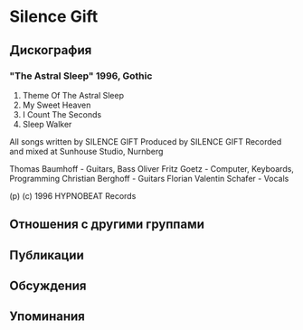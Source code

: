 # Silence Gift



## Дискография

### "The Astral Sleep" 1996, Gothic

1. Theme Of The Astral Sleep
2. My Sweet Heaven
3. I Count The Seconds
4. Sleep Walker

All songs written by SILENCE GIFT
Produced by SILENCE GIFT
Recorded and mixed at Sunhouse Studio, Nurnberg

Thomas Baumhoff - Guitars, Bass
Oliver Fritz Goetz - Computer, Keyboards, Programming
Christian Berghoff - Guitars
Florian Valentin Schafer - Vocals

(p) (c) 1996 HYPNOBEAT Records


## Отношения с другими группами


## Публикации


## Обсуждения


## Упоминания

